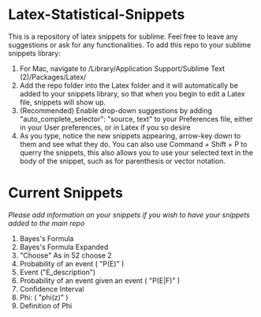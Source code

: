 Latex-Statistical-Snippets
===================

This is a repository of latex snippets for sublime. Feel free to leave any suggestions or ask for any functionalities.
To add this repo to your sublime snippets library:

1. For Mac, navigate to /Library/Application Support/Sublime Text (2)/Packages/Latex/
2. Add the repo folder into the Latex folder and it will automatically be added to your snippets library, so that when you begin to edit a Latex file, snippets will show up.
3. (Recommended) Enable drop-down suggestions by adding "auto_complete_selector": "source, text" to your Preferences file, either in your User preferences, or in Latex if you so desire
4. As you type, notice the new snippets appearing, arrow-key down to them and see what they do. You can also use Command + Shift + P to querry the snippets, this also allows you to use your selected text in the body of the snippet, such as for parenthesis or vector notation.

Current Snippets
===================
<em> Please add information on your snippets if you wish to have your snippets added to the main repo </em>

1. Bayes's Formula
2. Bayes's Formula Expanded
3. "Choose" As in 52 choose 2
4. Probability of an event ( "P(E)" )
5. Event ("E_description")
6. Probability of an event given an event ( "P(E|F)" )
7. Confidence Interval
8. Phi: ( "phi(z)" )
9. Definition of Phi
